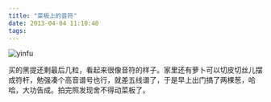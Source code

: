```yaml
---
title: "菜板上的音符"
date: 2013-04-04 11:10:40
tags:
---
```


![](../../../images/2013/yinfu-600x375.jpg "yinfu") 

买的黑提还剩最后几粒，看起来很像音符的样子。家里还有萝卜可以切皮切丝儿摆成符杆，勉强凑个高音谱号也行，就差五线谱了，于是早上出门搞了两棵葱，哈哈，大功告成。拍完照发现舍不得动菜板了。